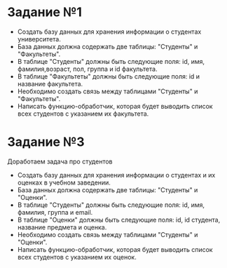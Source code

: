 # Задание №1
- Создать базу данных для хранения информации о студентах университета.
- База данных должна содержать две таблицы: "Студенты" и "Факультеты".
- В таблице "Студенты" должны быть следующие поля: id, имя, фамилия,возраст, пол, группа и id факультета.
- В таблице "Факультеты" должны быть следующие поля: id и название факультета.
- Необходимо создать связь между таблицами "Студенты" и "Факультеты".
- Написать функцию-обработчик, которая будет выводить список всех студентов с указанием их факультета.
# Задание №3
Доработаем задача про студентов
- Создать базу данных для хранения информации о студентах и их оценках в учебном заведении.
- База данных должна содержать две таблицы: "Студенты" и "Оценки".
- В таблице "Студенты" должны быть следующие поля: id, имя, фамилия, группа и email.
- В таблице "Оценки" должны быть следующие поля: id, id студента, название предмета и оценка.
- Необходимо создать связь между таблицами "Студенты" и "Оценки".
- Написать функцию-обработчик, которая будет выводить список всех студентов с указанием их оценок.
